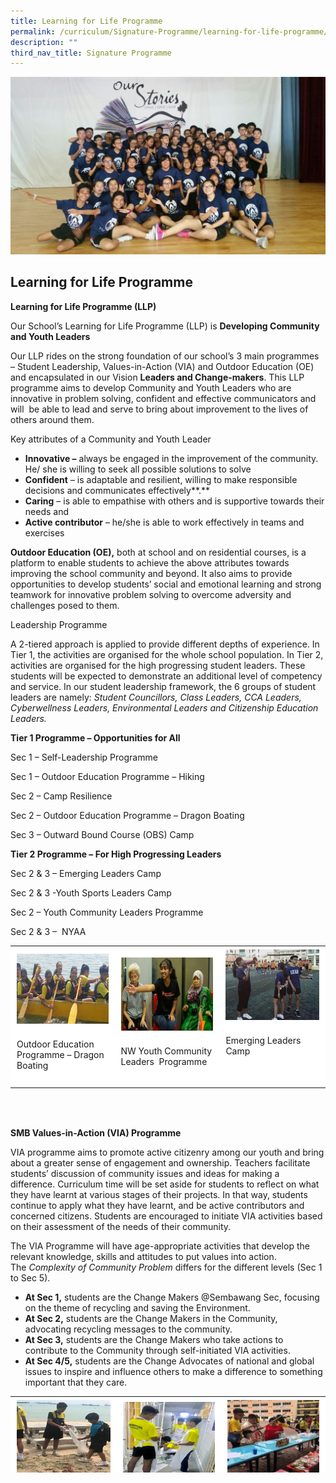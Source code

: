 ```yaml
---
title: Learning for Life Programme
permalink: /curriculum/Signature-Programme/learning-for-life-programme/
description: ""
third_nav_title: Signature Programme
---
```

![](/images/Leadership.jpeg)
## Learning for Life Programme


**Learning for Life Programme (LLP)**

Our School’s Learning for Life Programme (LLP) is **Developing Community and Youth Leaders**

Our LLP rides on the strong foundation of our school’s 3 main programmes – Student Leadership, Values-in-Action (VIA) and Outdoor Education (OE) and encapsulated in our Vision **Leaders and Change-makers**. This LLP programme aims to develop Community and Youth Leaders who are innovative in problem solving, confident and effective communicators and  will  be able to lead and serve to bring about improvement to the lives of others around them.

Key attributes of a Community and Youth Leader

*   **Innovative –** always be engaged in the improvement of the community. He/ she is willing to seek all possible solutions to solve
*   **Confident** – is adaptable and resilient, willing to make responsible decisions and communicates effectively**.**
*   **Caring** – is able to empathise with others and is supportive towards their needs and
*   **Active contributor** – he/she is able to work effectively in teams and exercises

**Outdoor Education (OE),** both at school and on residential courses, is a platform to enable students to achieve the above attributes towards improving the school community and beyond. It also aims to provide opportunities to develop students’ social and emotional learning and strong teamwork for innovative problem solving to overcome adversity and challenges posed to them.

Leadership Programme

A 2-tiered approach is applied to provide different depths of experience. In Tier 1, the activities are organised for the whole school population. In Tier 2, activities are organised for the high progressing student leaders. These students will be expected to demonstrate an additional level of competency and service. In our student leadership framework, the 6 groups of student leaders are namely: _Student Councillors, Class Leaders, CCA Leaders, Cyberwellness Leaders, Environmental Leaders and Citizenship Education Leaders._

**Tier 1 Programme – Opportunities for All**

Sec 1 – Self-Leadership Programme

Sec 1 – Outdoor Education Programme – Hiking

Sec 2 – Camp Resilience

Sec 2 – Outdoor Education Programme – Dragon Boating

Sec 3 – Outward Bound Course (OBS) Camp

**Tier 2 Programme – For High Progressing Leaders**

Sec 2 & 3 – Emerging Leaders Camp

Sec 2 & 3 -Youth Sports Leaders Camp

Sec 2 – Youth Community Leaders Programme

Sec 2 & 3 –  NYAA

<table width="508" style="box-sizing: inherit; border-collapse: collapse; border-spacing: 0px; max-width: 100%; height: 277px;"><tbody style="box-sizing: inherit;"><tr style="box-sizing: inherit; background: rgb(255, 255, 255);"><td style="box-sizing: inherit; padding: 5px 10px; width: 160px;"><img class="alignnone wp-image-5626 size-full" src="/images/LLP1.jpeg" alt="" width="190" height="150" style="box-sizing: inherit; border: 0px; vertical-align: middle; max-width: 100%; height: auto; margin-bottom: 10px;"><p style="box-sizing: inherit; font-size: 1em;"></p><p style="box-sizing: inherit; font-size: 1em;">Outdoor Education Programme – Dragon Boating</p></td><td style="box-sizing: inherit; padding: 5px 10px; width: 161.6px;"><img class="alignnone wp-image-5626 size-full" src="/images/LLP2.jpeg" alt="" width="190" height="150" style="box-sizing: inherit; border: 0px; vertical-align: middle; max-width: 100%; height: auto; margin-bottom: 10px;"><p style="box-sizing: inherit; font-size: 1em;"></p><p style="box-sizing: inherit; font-size: 1em;">NW Youth Community Leaders&nbsp; Programme</p></td><td style="box-sizing: inherit; padding: 5px 10px; width: 166.4px;"><img class="alignnone wp-image-5627 " src="/images/LLP3.jpeg" alt="" width="178" height="135" style="box-sizing: inherit; border: 0px; vertical-align: middle; max-width: 100%; height: auto; margin-bottom: 10px;"><p style="box-sizing: inherit; font-size: 1em;"></p><p style="box-sizing: inherit; font-size: 1em;">Emerging Leaders Camp</p><p style="box-sizing: inherit; font-size: 1em;">&nbsp;</p></td></tr></tbody></table> 

**SMB Values-in-Action (VIA) Programme**

VIA programme aims to promote active citizenry among our youth and bring about a greater sense of engagement and ownership. Teachers facilitate students’ discussion of community issues and ideas for making a difference. Curriculum time will be set aside for students to reflect on what they have learnt at various stages of their projects. In that way, students continue to apply what they have learnt, and be active contributors and concerned citizens. Students are encouraged to initiate VIA activities based on their assessment of the needs of their community.

The VIA Programme will have age-appropriate activities that develop the relevant knowledge, skills and attitudes to put values into action. The _Complexity of Community Problem_ differs for the different levels (Sec 1 to Sec 5).

*   **At Sec 1,** students are the Change Makers @Sembawang Sec, focusing on the theme of recycling and saving the Environment.
*   **At Sec 2,** students are the Change Makers in the Community, advocating recycling messages to the community.
*   **At Sec 3,** students are the Change Makers who take actions to contribute to the Community through self-initiated VIA activities.
*   **At Sec 4/5,** students are the Change Advocates of national and global issues to inspire and influence others to make a difference to something important that they care.

<table width="506" style="box-sizing: inherit; border-collapse: collapse; border-spacing: 0px; max-width: 100%; height: 122px;"><tbody style="box-sizing: inherit;"><tr style="box-sizing: inherit; background: rgb(255, 255, 255);"><td style="box-sizing: inherit; padding: 5px 10px; width: 161.6px;"><img class="alignnone size-full wp-image-5629" src="/images/LLP4.png" alt="" width="285" height="260" style="box-sizing: inherit; border: 0px; vertical-align: middle; max-width: 100%; height: auto; margin-bottom: 10px;"><p style="box-sizing: inherit; font-size: 1em;"></p><p style="box-sizing: inherit; font-size: 1em;">Change Makers @Sembawang Sec, focusing on the theme of recycling and saving the Environment. – Beach Cleaning</p></td><td style="box-sizing: inherit; padding: 5px 10px; width: 161.6px;"><img class="alignnone size-medium wp-image-5630" src="/images/LLP5.jpeg" alt="" width="300" height="266" sizes="(max-width: 300px) 100vw, 300px" style="box-sizing: inherit; border: 0px; vertical-align: middle; max-width: 100%; height: auto; margin-bottom: 10px;"><p style="box-sizing: inherit; font-size: 1em;"></p><p style="box-sizing: inherit; font-size: 1em;">Change Makers who take actions to contribute to the Community through self-initiated VIA activities. – HDB Gate Painting</p></td><td style="box-sizing: inherit; padding: 5px 10px; width: 162.4px;"><img class="alignnone size-medium wp-image-5631" src="/images/LLP6.jpeg" alt="" width="300" height="246" sizes="(max-width: 300px) 100vw, 300px" style="box-sizing: inherit; border: 0px; vertical-align: middle; max-width: 100%; height: auto; margin-bottom: 10px;"><p style="box-sizing: inherit; font-size: 1em;"></p><p style="box-sizing: inherit; font-size: 1em;">Change Advocates of national and global issues to inspire and influence others to make a difference to something important that they care about. – VIA Carnival</p></td></tr></tbody></table>